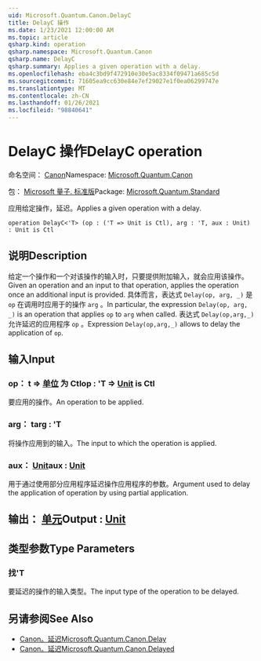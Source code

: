 ```yaml
---
uid: Microsoft.Quantum.Canon.DelayC
title: DelayC 操作
ms.date: 1/23/2021 12:00:00 AM
ms.topic: article
qsharp.kind: operation
qsharp.namespace: Microsoft.Quantum.Canon
qsharp.name: DelayC
qsharp.summary: Applies a given operation with a delay.
ms.openlocfilehash: eba4c3bd9f472910e30e5ac8334f09471a685c5d
ms.sourcegitcommit: 71605ea9cc630e84e7ef29027e1f0ea06299747e
ms.translationtype: MT
ms.contentlocale: zh-CN
ms.lasthandoff: 01/26/2021
ms.locfileid: "98840641"
---
```

# <a name="delayc-operation"></a><span data-ttu-id="ada34-102">DelayC 操作</span><span class="sxs-lookup"><span data-stu-id="ada34-102">DelayC operation</span></span>

<span data-ttu-id="ada34-103">命名空间： [Canon](xref:Microsoft.Quantum.Canon)</span><span class="sxs-lookup"><span data-stu-id="ada34-103">Namespace: [Microsoft.Quantum.Canon](xref:Microsoft.Quantum.Canon)</span></span>

<span data-ttu-id="ada34-104">包： [Microsoft 量子. 标准版](https://nuget.org/packages/Microsoft.Quantum.Standard)</span><span class="sxs-lookup"><span data-stu-id="ada34-104">Package: [Microsoft.Quantum.Standard](https://nuget.org/packages/Microsoft.Quantum.Standard)</span></span>


<span data-ttu-id="ada34-105">应用给定操作，延迟。</span><span class="sxs-lookup"><span data-stu-id="ada34-105">Applies a given operation with a delay.</span></span>

```qsharp
operation DelayC<'T> (op : ('T => Unit is Ctl), arg : 'T, aux : Unit) : Unit is Ctl
```


## <a name="description"></a><span data-ttu-id="ada34-106">说明</span><span class="sxs-lookup"><span data-stu-id="ada34-106">Description</span></span>

<span data-ttu-id="ada34-107">给定一个操作和一个对该操作的输入时，只要提供附加输入，就会应用该操作。</span><span class="sxs-lookup"><span data-stu-id="ada34-107">Given an operation and an input to that operation, applies the operation once an additional input is provided.</span></span>
<span data-ttu-id="ada34-108">具体而言，表达式 `Delay(op, arg, _)` 是 `op` 在调用时应用于的操作 `arg` 。</span><span class="sxs-lookup"><span data-stu-id="ada34-108">In particular, the expression `Delay(op, arg, _)` is an operation that applies `op` to `arg` when called.</span></span>
<span data-ttu-id="ada34-109">表达式 `Delay(op,arg,_)` 允许延迟的应用程序 `op` 。</span><span class="sxs-lookup"><span data-stu-id="ada34-109">Expression `Delay(op,arg,_)` allows to delay the application of `op`.</span></span>

## <a name="input"></a><span data-ttu-id="ada34-110">输入</span><span class="sxs-lookup"><span data-stu-id="ada34-110">Input</span></span>

### <a name="op--t--unit--is-ctl"></a><span data-ttu-id="ada34-111">op： t => [单位](xref:microsoft.quantum.lang-ref.unit)  为 Ctl</span><span class="sxs-lookup"><span data-stu-id="ada34-111">op : 'T => [Unit](xref:microsoft.quantum.lang-ref.unit)  is Ctl</span></span>

<span data-ttu-id="ada34-112">要应用的操作。</span><span class="sxs-lookup"><span data-stu-id="ada34-112">An operation to be applied.</span></span>


### <a name="arg--t"></a><span data-ttu-id="ada34-113">arg： t</span><span class="sxs-lookup"><span data-stu-id="ada34-113">arg : 'T</span></span>

<span data-ttu-id="ada34-114">将操作应用到的输入。</span><span class="sxs-lookup"><span data-stu-id="ada34-114">The input to which the operation is applied.</span></span>


### <a name="aux--unit"></a><span data-ttu-id="ada34-115">aux： [Unit](xref:microsoft.quantum.lang-ref.unit)</span><span class="sxs-lookup"><span data-stu-id="ada34-115">aux : [Unit](xref:microsoft.quantum.lang-ref.unit)</span></span>

<span data-ttu-id="ada34-116">用于通过使用部分应用程序延迟操作应用程序的参数。</span><span class="sxs-lookup"><span data-stu-id="ada34-116">Argument used to delay the application of operation by using partial application.</span></span>



## <a name="output--unit"></a><span data-ttu-id="ada34-117">输出： [单元](xref:microsoft.quantum.lang-ref.unit)</span><span class="sxs-lookup"><span data-stu-id="ada34-117">Output : [Unit](xref:microsoft.quantum.lang-ref.unit)</span></span>



## <a name="type-parameters"></a><span data-ttu-id="ada34-118">类型参数</span><span class="sxs-lookup"><span data-stu-id="ada34-118">Type Parameters</span></span>

### <a name="t"></a><span data-ttu-id="ada34-119">找</span><span class="sxs-lookup"><span data-stu-id="ada34-119">'T</span></span>

<span data-ttu-id="ada34-120">要延迟的操作的输入类型。</span><span class="sxs-lookup"><span data-stu-id="ada34-120">The input type of the operation to be delayed.</span></span>

## <a name="see-also"></a><span data-ttu-id="ada34-121">另请参阅</span><span class="sxs-lookup"><span data-stu-id="ada34-121">See Also</span></span>

- [<span data-ttu-id="ada34-122">Canon。延迟</span><span class="sxs-lookup"><span data-stu-id="ada34-122">Microsoft.Quantum.Canon.Delay</span></span>](xref:Microsoft.Quantum.Canon.Delay)
- [<span data-ttu-id="ada34-123">Canon。延迟</span><span class="sxs-lookup"><span data-stu-id="ada34-123">Microsoft.Quantum.Canon.Delayed</span></span>](xref:Microsoft.Quantum.Canon.Delayed)